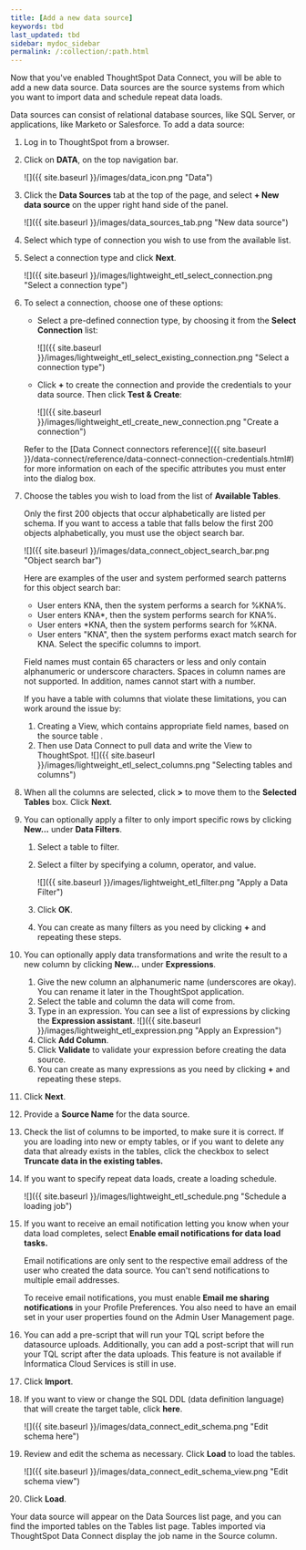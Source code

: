 ```yaml
---
title: [Add a new data source]
keywords: tbd
last_updated: tbd
sidebar: mydoc_sidebar
permalink: /:collection/:path.html
---
```

Now that you've enabled ThoughtSpot Data Connect, you will be able to add a new data source. Data sources are the source systems from which you want to import data and schedule repeat data loads.

Data sources can consist of relational database sources, like SQL Server, or applications, like Marketo or Salesforce. To add a data source:

1. Log in to ThoughtSpot from a browser.
2. Click on **DATA**, on the top navigation bar.

     ![]({{ site.baseurl }}/images/data_icon.png "Data")

3. Click the **Data Sources** tab at the top of the page, and select **+ New data source** on the upper right hand side of the panel.

     ![]({{ site.baseurl }}/images/data_sources_tab.png "New data source")

4. Select which type of connection you wish to use from the available list.
5. Select a connection type and click **Next**.

     ![]({{ site.baseurl }}/images/lightweight_etl_select_connection.png "Select a connection type")

6. To select a connection, choose one of these options:

    -   Select a pre-defined connection type, by choosing it from the **Select Connection** list:

         ![]({{ site.baseurl }}/images/lightweight_etl_select_existing_connection.png "Select a connection type")

    -   Click **+** to create the connection and provide the credentials to your data source. Then click **Test & Create**:

         ![]({{ site.baseurl }}/images/lightweight_etl_create_new_connection.png "Create a connection")

    Refer to the [Data Connect connectors reference]({{ site.baseurl }}/data-connect/reference/data-connect-connection-credentials.html#) for more information on each of the specific attributes you must enter into the dialog box.

7. Choose the tables you wish to load from the list of **Available Tables**.

    Only the first 200 objects that occur alphabetically are listed per schema. If you want to access a table that falls below the first 200 objects alphabetically, you must use the object search bar.

     ![]({{ site.baseurl }}/images/data_connect_object_search_bar.png "Object search bar")

    Here are examples of the user and system performed search patterns for this object search bar:

    -   User enters KNA, then the system performs a search for %KNA%.
    -   User enters KNA\*, then the system performs search for KNA%.
    -   User enters \*KNA, then the system performs search for %KNA.
    -   User enters "KNA", then the system performs exact match search for KNA.
    Select the specific columns to import.

   Field names must contain 65 characters or less and only contain alphanumeric or underscore characters. Spaces in column names are not supported. In addition, names cannot start with a number.

    If you have a table with columns that violate these limitations, you can work around the issue by:

    1. Creating a View, which contains appropriate field names, based on the source table .
    2. Then use Data Connect to pull data and write the View to ThoughtSpot.
     ![]({{ site.baseurl }}/images/lightweight_etl_select_columns.png "Selecting tables and columns")

8. When all the columns are selected, click **\>** to move them to the **Selected Tables** box. Click **Next**.
9. You can optionally apply a filter to only import specific rows by clicking **New...** under **Data Filters**.
    1. Select a table to filter.
    2. Select a filter by specifying a column, operator, and value.

         ![]({{ site.baseurl }}/images/lightweight_etl_filter.png "Apply a Data Filter")

    3. Click **OK**.
    4. You can create as many filters as you need by clicking **+** and repeating these steps.
10. You can optionally apply data transformations and write the result to a new column by clicking **New...** under **Expressions**.
    1. Give the new column an alphanumeric name (underscores are okay).
      You can rename it later in the ThoughtSpot application.
    2. Select the table and column the data will come from.
    3. Type in an expression. You can see a list of expressions by clicking the **Expression assistant**.
        ![]({{ site.baseurl }}/images/lightweight_etl_expression.png "Apply an Expression")
    4. Click **Add Column**.
    5. Click **Validate** to validate your expression before creating the data source.
    6. You can create as many expressions as you need by clicking **+** and repeating these steps.
11. Click **Next**.
12. Provide a **Source Name** for the data source.
13. Check the list of columns to be imported, to make sure it is correct.
    If you are loading into new or empty tables, or if you want to delete any data that already exists in the tables, click the checkbox to select **Truncate data in the existing tables.**
14. If you want to specify repeat data loads, create a loading schedule.

     ![]({{ site.baseurl }}/images/lightweight_etl_schedule.png "Schedule a loading job")

15. If you want to receive an email notification letting you know when your data load completes, select **Enable email notifications for data load tasks.**

    Email notifications are only  sent to the respective email address of the user who created the data source. You can't send notifications to multiple email addresses.

    To receive email notifications, you must enable **Email me sharing notifications** in your Profile Preferences. You also need to have an email set in your user properties found on the Admin User Management page.

16. You can add a pre-script that will run your TQL script before the datasource uploads.
    Additionally, you can add a post-script that will run your TQL script after the data uploads. This feature is not available if Informatica Cloud Services is still in use.
17. Click **Import**.
18. If you want to view or change the SQL DDL (data definition language) that will create the target table, click **here**.

     ![]({{ site.baseurl }}/images/data_connect_edit_schema.png "Edit schema here")

19. Review and edit the schema as necessary. Click **Load** to load the tables.

     ![]({{ site.baseurl }}/images/data_connect_edit_schema_view.png "Edit schema view")

20. Click **Load**.

Your data source will appear on the Data Sources list page, and you can find the imported tables on the Tables list page. Tables imported via ThoughtSpot Data Connect display the job name in the Source column.
